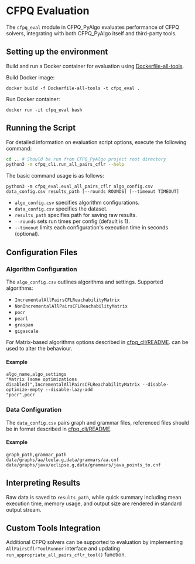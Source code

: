# CFPQ Evaluation

The `cfpq_eval` module in CFPQ_PyAlgo evaluates performance of CFPQ solvers,
integrating with both CFPQ_PyAlgo itself and third-party tools.

## Setting up the environment

Build and run a Docker container for evaluation using [Dockerfile-all-tools](../Dockerfile-all-tools).

Build Docker image:
```
docker build -f Dockerfile-all-tools -t cfpq_eval .
```

Run Docker container:
```
docker run -it cfpq_eval bash
```

## Running the Script

For detailed information on evaluation script options, execute the following command:

```bash
cd .. # Should be run from CFPQ_PyAlgo project root directory
python3 -m cfpq_cli.run_all_pairs_cflr --help
```

The basic command usage is as follows:

```
python3 -m cfpq_eval.eval_all_pairs_cflr algo_config.csv data_config.csv results_path [--rounds ROUNDS] [--timeout TIMEOUT]
```

- `algo_config.csv` specifies algorithm configurations.
- `data_config.csv` specifies the dataset.
- `results_path` specifies path for saving raw results.
- `--rounds` sets run times per config (default is 1).
- `--timeout` limits each configuration's execution time in seconds (optional).

## Configuration Files

### Algorithm Configuration

The `algo_config.csv` outlines algorithms and settings. Supported algorithms:

- `IncrementalAllPairsCFLReachabilityMatrix`
- `NonIncrementalAllPairsCFLReachabilityMatrix`
- `pocr`
- `pearl`
- `graspan`
- `gigascale`

For Matrix-based algorithms options described in [cfpq_cli/README](../cfpq_cli/README.md).
can be used to alter the behaviour.

#### Example

```
algo_name,algo_settings
"Matrix (some optimizations disabled)",IncrementalAllPairsCFLReachabilityMatrix --disable-optimize-empty --disable-lazy-add
"pocr",pocr
```

### Data Configuration

The `data_config.csv` pairs graph and grammar files, 
referenced files should be in format described in [cfpq_cli/README](../cfpq_cli/README.md).

#### Example

```
graph_path,grammar_path
data/graphs/aa/leela.g,data/grammars/aa.cnf
data/graphs/java/eclipse.g,data/grammars/java_points_to.cnf
```

## Interpreting Results

Raw data is saved to `results_path`, while quick summary including mean execution time,
memory usage, and output size are rendered in standard output stream.

## Custom Tools Integration

Additional CFPQ solvers can be supported to evaluation by implementing `AllPairsCflrToolRunner` interface
and updating `run_appropriate_all_pairs_cflr_tool()` function.
